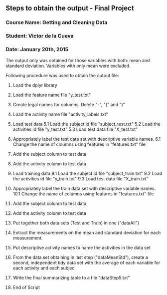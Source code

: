 ## Steps to obtain the output - Final Project
### Course Name: Getting and Cleaning Data
### Student: Victor de la Cueva
### Date: January 20th, 2015

The output only was obtained for those variables with both: mean and standard deviation.
Variables with only mean were excluded.

Following procedure was used to obtain the output file:

1. Load the dplyr library

2. Load the feature name file "y_test.txt"

3. Create legal names for columns. Delete "-", "(" and ")"

4. Load the activity name file "activity_labels.txt"

5. Load test data
	5.1 Load the subject id file "subject_test.txt"
	5.2 Load the activities id file "y_test.txt"
	5.3 Load test data file "X_test.txt"

6. Appropriately label the test data set with descriptive variable names.
	6.1 Change the name of columns using features in "features.txt" file

7. Add the subject column to test data

8. Add the activity column to test data

9. Load training data
	9.1 Load the subject id file "subject_train.txt"
	9.2 Load the activities id file "y_train.txt"
	9.3 Load test data file "X_train.txt"

10. Appropriately label the train data set with descriptive variable names.
	10.1 Change the name of columns using features in "features.txt" file

11. Add the subject column to test data

12. Add the activity column to test data

13. Put together both data sets (Test and Train) in one ("dataAll")

14. Extract the measurements on the mean and standard deviation for each measurement.

15. Put descriptive activity names to name the activities in the data set

16. From the data set obtaining in last step ("dataMeanStd"), create a second, independent tidy data set
	with the average of each variable for each activity and each subjec

17. Write the final summarizing table to a file "dataStep5.txt"

18. End of Script
